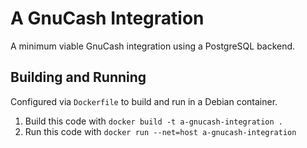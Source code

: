# A GnuCash Integration

A minimum viable GnuCash integration using a PostgreSQL backend.

## Building and Running

Configured via `Dockerfile` to build and run in a Debian container.

1.   Build this code with `docker build -t a-gnucash-integration .`
2.   Run this code with `docker run --net=host a-gnucash-integration`
